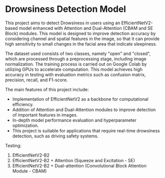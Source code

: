 # **Drowsiness Detection Model**

This project aims to detect Drowsiness in users using an EfficientNetV2-based model enhanced with Attention and Dual-Attention (CBAM and SE Block) modules. 
This model is designed to improve detection accuracy by considering channel and spatial features in the image, 
so that it can provide high sensitivity to small changes in the facial area that indicate sleepiness.

The dataset used consists of two classes, namely "open" and "closed", which are processed through a preprocessing stage, including image normalization. 
The training process is carried out on Google Colab by utilizing GPUs to accelerate computation. 
This model achieves high accuracy in testing with evaluation metrics such as confusion matrix, precision, recall, and F1-score.

The main features of this project include:

- Implementation of EfficientNetV2 as a backbone for computational efficiency.
- Addition of Attention and Dual-Attention modules to improve detection of important features in images.
- In-depth model performance evaluation and hyperparameter optimization.
- This project is suitable for applications that require real-time drowsiness detection, such as driving safety systems.

Testing:
1. EfficientNetV2-B2
2. EfficientNetV2-B2 + Attention (Squeeze and Excitation - SE)
3. EfficientNetV2-B2 + Dual-attention (Convolutional Block Attention Module - CBAM)
